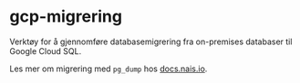 # gcp-migrering

Verktøy for å gjennomføre databasemigrering fra on-premises databaser til Google Cloud SQL.

Les mer om migrering med `pg_dump` hos [docs.nais.io](https://docs.nais.io/clusters/migrating-databases-to-gcp/#from-on-premise-postgresql).
